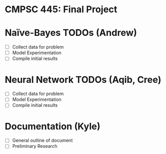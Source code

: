 # CMPSC 445: Final Project


# Naïve-Bayes TODOs (Andrew)
- [ ] Collect data for problem
- [ ] Model Experimentation
- [ ] Compile initial results

# Neural Network TODOs (Aqib, Cree)
- [ ] Collect data for problem
- [ ] Model Experimentation
- [ ] Compile initial results

# Documentation (Kyle)
- [ ] General outline of document
- [ ] Preliminary Research
